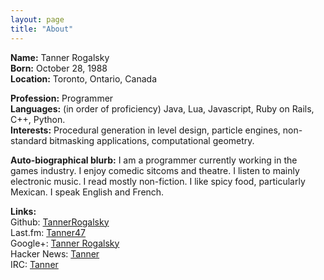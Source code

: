 ```yaml
---
layout: page
title: "About"
---
```

<p><strong>Name:</strong> Tanner Rogalsky<br />
<strong>Born:</strong> October 28, 1988<br />
<strong>Location:</strong> Toronto, Ontario, Canada</p>

<p><strong>Profession:</strong> Programmer<br />
<strong>Languages:</strong> (in order of proficiency) Java, Lua, Javascript, Ruby on Rails, C++, Python.<br />
<strong>Interests:</strong> Procedural generation in level design, particle engines, non-standard bitmasking applications, computational geometry.</p>

<p><strong>Auto-biographical blurb:</strong> I am a programmer currently working in the games industry. I enjoy comedic sitcoms and theatre. I listen to mainly electronic music. I read mostly non-fiction. I like spicy food, particularly Mexican. I speak English and French.</p>

<p><strong>Links:</strong><br />
Github: <a href="https://github.com/TannerRogalsky">TannerRogalsky</a><br />
Last.fm: <a href="http://last.fm/user/Tanner47">Tanner47</a><br />
Google+: <a href="http://plus.google.com/117487896591779932710">Tanner Rogalsky</a><br />
Hacker News: <a href="http://news.ycombinator.com/user?id=Tanner">Tanner</a><br />
IRC: <a href="irc://irc.mountai.net#n">Tanner</a></p>